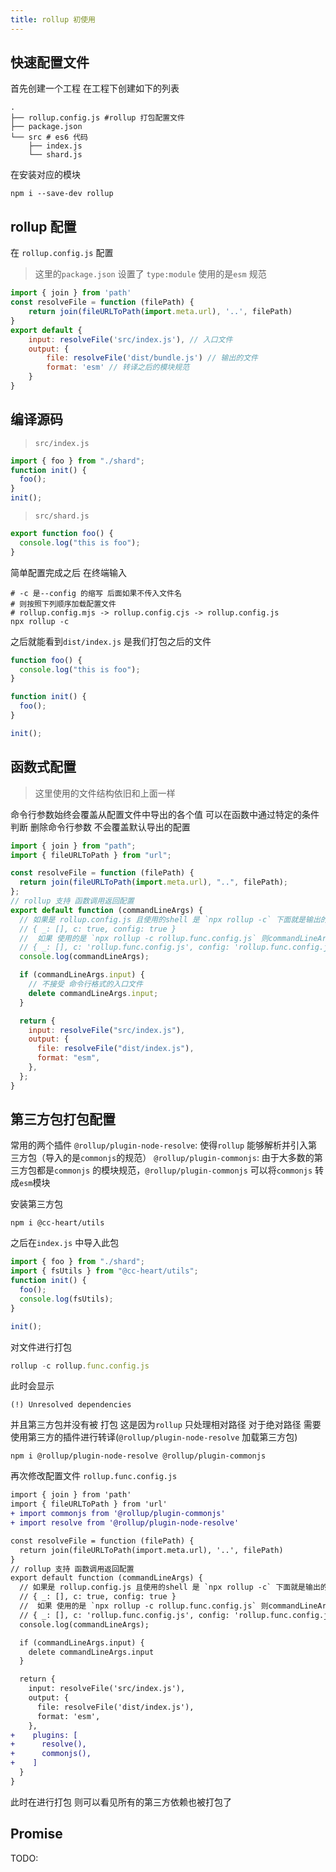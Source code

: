 ```yaml
---
title: rollup 初使用
---
```


## 快速配置文件

首先创建一个工程 在工程下创建如下的列表

```shell
.
├── rollup.config.js #rollup 打包配置文件
├── package.json
└── src # es6 代码
    ├── index.js
    └── shard.js
```

在安装对应的模块

```shell
npm i --save-dev rollup
```

## rollup 配置

在 `rollup.config.js` 配置

> 这里的`package.json` 设置了 `type:module` 使用的是`esm` 规范

```js
import { join } from 'path'
const resolveFile = function (filePath) {
    return join(fileURLToPath(import.meta.url), '..', filePath)
}
export default {
    input: resolveFile('src/index.js'), // 入口文件
    output: {
	    file: resolveFile('dist/bundle.js') // 输出的文件
	    format: 'esm' // 转译之后的模块规范
    }
}
```

## 编译源码

> `src/index.js`

```js
import { foo } from "./shard";
function init() {
  foo();
}
init();
```

> `src/shard.js`

```js
export function foo() {
  console.log("this is foo");
}
```

简单配置完成之后 在终端输入

```shell
# -c 是--config 的缩写 后面如果不传入文件名
# 则按照下列顺序加载配置文件
# rollup.config.mjs -> rollup.config.cjs -> rollup.config.js
npx rollup -c
```

之后就能看到`dist/index.js` 是我们打包之后的文件

```js
function foo() {
  console.log("this is foo");
}

function init() {
  foo();
}

init();
```

## 函数式配置

> 这里使用的文件结构依旧和上面一样

命令行参数始终会覆盖从配置文件中导出的各个值 可以在函数中通过特定的条件判断 删除命令行参数 不会覆盖默认导出的配置

```js
import { join } from "path";
import { fileURLToPath } from "url";

const resolveFile = function (filePath) {
  return join(fileURLToPath(import.meta.url), "..", filePath);
};
// rollup 支持 函数调用返回配置
export default function (commandLineArgs) {
  // 如果是 rollup.config.js 且使用的shell 是 `npx rollup -c` 下面就是输出的结果
  // { _: [], c: true, config: true }
  //  如果 使用的是 `npx rollup -c rollup.func.config.js` 则commandLineArgs 是下面的输出结果
  // { _: [], c: 'rollup.func.config.js', config: 'rollup.func.config.js' }
  console.log(commandLineArgs);

  if (commandLineArgs.input) {
    // 不接受 命令行格式的入口文件
    delete commandLineArgs.input;
  }

  return {
    input: resolveFile("src/index.js"),
    output: {
      file: resolveFile("dist/index.js"),
      format: "esm",
    },
  };
}
```

## 第三方包打包配置

常用的两个插件
`@rollup/plugin-node-resolve`: 使得`rollup` 能够解析并引入第三方包（导入的是`commonjs`的规范）
`@rollup/plugin-commonjs`: 由于大多数的第三方包都是`commonjs` 的模块规范，`@rollup/plugin-commonjs` 可以将`commonjs` 转成`esm`模块

安装第三方包

```shell
npm i @cc-heart/utils
```

之后在`index.js` 中导入此包

```js
import { foo } from "./shard";
import { fsUtils } from "@cc-heart/utils";
function init() {
  foo();
  console.log(fsUtils);
}

init();
```

对文件进行打包

```js
rollup -c rollup.func.config.js
```

此时会显示

```shell
(!) Unresolved dependencies
```

并且第三方包并没有被 打包 这是因为`rollup` 只处理相对路径 对于绝对路径 需要使用第三方的插件进行转译(`@rollup/plugin-node-resolve` 加载第三方包)

```shell
npm i @rollup/plugin-node-resolve @rollup/plugin-commonjs
```

再次修改配置文件 `rollup.func.config.js`

```diff
import { join } from 'path'
import { fileURLToPath } from 'url'
+ import commonjs from '@rollup/plugin-commonjs'
+ import resolve from '@rollup/plugin-node-resolve'

const resolveFile = function (filePath) {
  return join(fileURLToPath(import.meta.url), '..', filePath)
}
// rollup 支持 函数调用返回配置
export default function (commandLineArgs) {
  // 如果是 rollup.config.js 且使用的shell 是 `npx rollup -c` 下面就是输出的结果
  // { _: [], c: true, config: true }
  //  如果 使用的是 `npx rollup -c rollup.func.config.js` 则commandLineArgs 是下面的输出结果
  // { _: [], c: 'rollup.func.config.js', config: 'rollup.func.config.js' }
  console.log(commandLineArgs);

  if (commandLineArgs.input) {
    delete commandLineArgs.input
  }

  return {
    input: resolveFile('src/index.js'),
    output: {
      file: resolveFile('dist/index.js'),
      format: 'esm',
    },
+    plugins: [
+      resolve(),
+      commonjs(),
+    ]
  }
}
```

此时在进行打包 则可以看见所有的第三方依赖也被打包了

## Promise

TODO:
